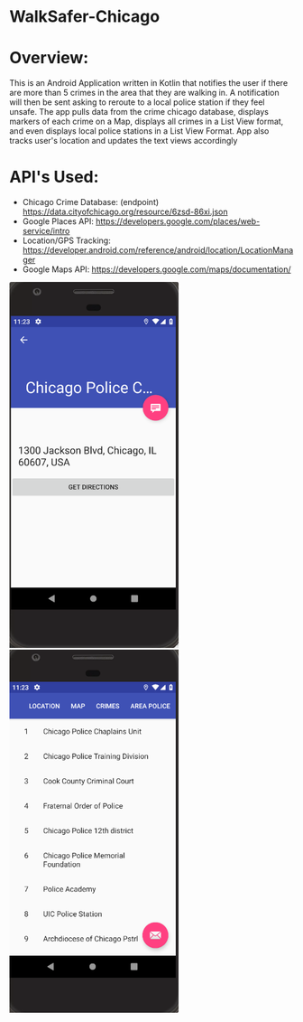 # WalkSafer-Chicago

# Overview: 

This is an Android Application written in Kotlin that notifies the user if there are more than 5 crimes in the area that they are walking in. A notification will then be sent asking to reroute to a local police station if they feel unsafe. The app pulls data from the crime chicago database, displays markers of each crime on a Map, displays all crimes in a List View format, and even displays local police stations in a List View Format. App also tracks user's location and updates the text views accordingly 

# API's Used: 
- Chicago Crime Database: (endpoint) https://data.cityofchicago.org/resource/6zsd-86xi.json
- Google Places API: https://developers.google.com/places/web-service/intro
- Location/GPS Tracking: https://developer.android.com/reference/android/location/LocationManager
- Google Maps API: https://developers.google.com/maps/documentation/

<div> 
  <img src="https://github.com/monicaravichandran/WalkSafer-Chicago/blob/master/images/android1.png" style=”float: right; padding: 0px 0px 0px 3px;” width="300"/> <img src="https://github.com/monicaravichandran/WalkSafer-Chicago/blob/master/images/android2.png" width="300"/> 
<div>

